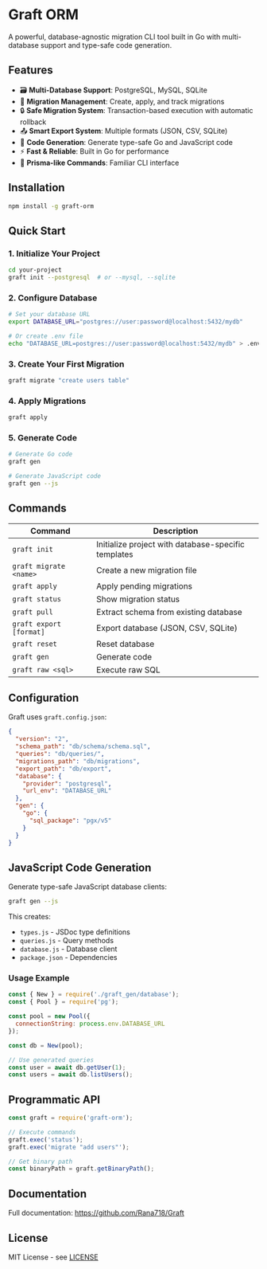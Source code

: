 # Graft ORM

A powerful, database-agnostic migration CLI tool built in Go with multi-database support and type-safe code generation.

## Features

- 🗃️ **Multi-Database Support**: PostgreSQL, MySQL, SQLite
- 🔄 **Migration Management**: Create, apply, and track migrations
- 🔒 **Safe Migration System**: Transaction-based execution with automatic rollback
- 📤 **Smart Export System**: Multiple formats (JSON, CSV, SQLite)
- 🔧 **Code Generation**: Generate type-safe Go and JavaScript code
- ⚡ **Fast & Reliable**: Built in Go for performance
- 🎯 **Prisma-like Commands**: Familiar CLI interface

## Installation

```bash
npm install -g graft-orm
```

## Quick Start

### 1. Initialize Your Project

```bash
cd your-project
graft init --postgresql  # or --mysql, --sqlite
```

### 2. Configure Database

```bash
# Set your database URL
export DATABASE_URL="postgres://user:password@localhost:5432/mydb"

# Or create .env file
echo "DATABASE_URL=postgres://user:password@localhost:5432/mydb" > .env
```

### 3. Create Your First Migration

```bash
graft migrate "create users table"
```

### 4. Apply Migrations

```bash
graft apply
```

### 5. Generate Code

```bash
# Generate Go code
graft gen

# Generate JavaScript code
graft gen --js
```

## Commands

| Command | Description |
|---------|-------------|
| `graft init` | Initialize project with database-specific templates |
| `graft migrate <name>` | Create a new migration file |
| `graft apply` | Apply pending migrations |
| `graft status` | Show migration status |
| `graft pull` | Extract schema from existing database |
| `graft export [format]` | Export database (JSON, CSV, SQLite) |
| `graft reset` | Reset database |
| `graft gen` | Generate code |
| `graft raw <sql>` | Execute raw SQL |

## Configuration

Graft uses `graft.config.json`:

```json
{
  "version": "2",
  "schema_path": "db/schema/schema.sql",
  "queries": "db/queries/",
  "migrations_path": "db/migrations",
  "export_path": "db/export",
  "database": {
    "provider": "postgresql",
    "url_env": "DATABASE_URL"
  },
  "gen": {
    "go": {
      "sql_package": "pgx/v5"
    }
  }
}
```

## JavaScript Code Generation

Generate type-safe JavaScript database clients:

```bash
graft gen --js
```

This creates:
- `types.js` - JSDoc type definitions
- `queries.js` - Query methods
- `database.js` - Database client
- `package.json` - Dependencies

### Usage Example

```javascript
const { New } = require('./graft_gen/database');
const { Pool } = require('pg');

const pool = new Pool({
  connectionString: process.env.DATABASE_URL
});

const db = New(pool);

// Use generated queries
const user = await db.getUser(1);
const users = await db.listUsers();
```

## Programmatic API

```javascript
const graft = require('graft-orm');

// Execute commands
graft.exec('status');
graft.exec('migrate "add users"');

// Get binary path
const binaryPath = graft.getBinaryPath();
```

## Documentation

Full documentation: https://github.com/Rana718/Graft

## License

MIT License - see [LICENSE](https://github.com/Rana718/Graft/blob/main/LICENSE)
